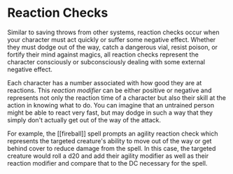 # Reaction Checks

Similar to saving throws from other systems, reaction checks occur when your
character must act quickly or suffer some negative effect. Whether they must
dodge out of the way, catch a dangerous vial, resist poison, or fortify their
mind against magics, all reaction checks represent the character consciously or
subconsciously dealing with some external negative effect. 

Each character has a number associated with how good they are at reactions.
This *reaction modifier* can be either positive or negative and represents not
only the reaction time of a character but also their skill at the action in
knowing what to do. You can imagine that an untrained person might be able to
react very fast, but may dodge in such a way that they simply don't actually
get out of the way of the attack. 

For example, the [[fireball]] spell prompts an agility reaction check which
represents the targeted creature's ability to move out of the way or get behind
cover to reduce damage from the spell. In this case, the targeted creature
would roll a d20 and add their agility modifier as well as their reaction
modifier and compare that to the DC necessary for the spell. 
